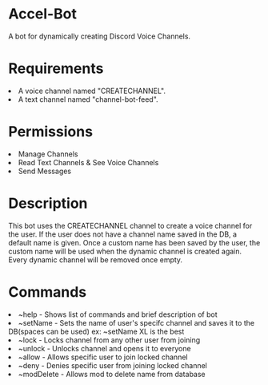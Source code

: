 # Accel-Bot

A bot for dynamically creating Discord Voice Channels.

# Requirements

<li>A voice channel named "CREATECHANNEL".
<li>A text channel named "channel-bot-feed".

# Permissions
<li>Manage Channels
<li>Read Text Channels & See Voice Channels
<li>Send Messages

# Description

This bot uses the CREATECHANNEL channel to create a voice channel for the user. If the user does not have a
channel name saved in the DB, a default name is given. Once a custom name has been saved by the user, the 
custom name will be used when the dynamic channel is created again. Every dynamic channel will be removed
once empty.

# Commands
<li> ~help - Shows list of commands and brief description of bot
<li> ~setName - Sets the name of user's specifc channel and saves it to the DB(spaces can be used)
ex: ~setName XL is the best
<li> ~lock - Locks channel from any other user from joining
<li> ~unlock - Unlocks channel and opens it to everyone
<li> ~allow - Allows specific user to join locked channel 
<li> ~deny - Denies specific user from joining locked channel 
<li> ~modDelete - Allows mod to delete name from database
